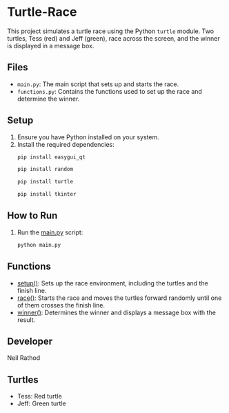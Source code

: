 # Turtle-Race
This project simulates a turtle race using the Python `turtle` module. Two turtles, Tess (red) and Jeff (green), race across the screen, and the winner is displayed in a message box.

## Files
- `main.py`: The main script that sets up and starts the race.
- `functions.py`: Contains the functions used to set up the race and determine the winner.

## Setup
1. Ensure you have Python installed on your system.
2. Install the required dependencies:
    ```sh
    pip install easygui_qt
    ```
      ```sh
    pip install random
    ```
     ```sh
    pip install turtle
    ```
    ```sh
    pip install tkinter
    ```

## How to Run
1. Run the [main.py](http://_vscodecontentref_/1) script:
    ```sh
    python main.py
    ```

## Functions
- [setup()](http://_vscodecontentref_/2): Sets up the race environment, including the turtles and the finish line.
- [race()](http://_vscodecontentref_/3): Starts the race and moves the turtles forward randomly until one of them crosses the finish line.
- [winner()](http://_vscodecontentref_/4): Determines the winner and displays a message box with the result.

## Developer
Neil Rathod

## Turtles
- Tess: Red turtle
- Jeff: Green turtle
